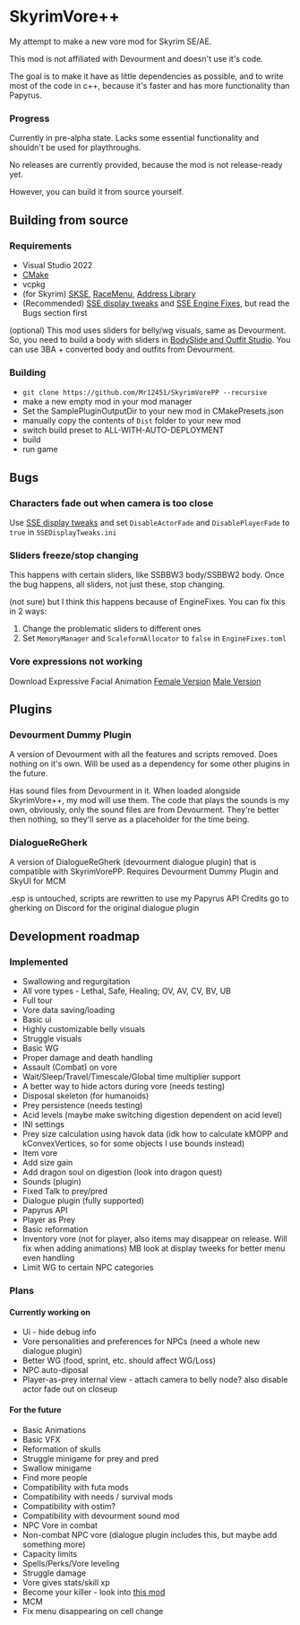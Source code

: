 # SkyrimVore++
My attempt to make a new vore mod for Skyrim SE/AE.

This mod is not affiliated with Devourment and doesn't use it's code.

The goal is to make it have as little dependencies as possible, and to write most of the code in c++, because it's faster and has more functionality than Papyrus.

### Progress
Currently in pre-alpha state. Lacks some essential functionality and shouldn't be used for playthroughs.

No releases are currently provided, because the mod is not release-ready yet.

However, you can build it from source yourself.


## Building from source
### Requirements
* Visual Studio 2022
* [CMake](https://cmake.org/download/)
* vcpkg
* (for Skyrim) [SKSE](https://skse.silverlock.org/), [RaceMenu](https://www.nexusmods.com/skyrimspecialedition/mods/19080), [Address Library](https://www.nexusmods.com/skyrimspecialedition/mods/32444)
* (Recommended) [SSE display tweaks](https://www.nexusmods.com/skyrimspecialedition/mods/34705) and [SSE Engine Fixes](https://www.nexusmods.com/skyrimspecialedition/mods/17230), but read the Bugs section first

(optional) This mod uses sliders for belly/wg visuals, same as Devourment. So, you need to build a body with sliders in [BodySlide and Outfit Studio](https://www.nexusmods.com/skyrimspecialedition/mods/201). You can use 3BA + converted body and outfits from Devourment.

### Building
* `git clone https://github.com/Mr12451/SkyrimVorePP --recursive`
* make a new empty mod in your mod manager
* Set the SamplePluginOutputDir to your new mod in CMakePresets.json
* manually copy the contents of `Dist` folder to your new mod
* switch build preset to ALL-WITH-AUTO-DEPLOYMENT
* build
* run game

## Bugs
### Characters fade out when camera is too close
Use [SSE display tweaks](https://www.nexusmods.com/skyrimspecialedition/mods/34705) and set `DisableActorFade` and `DisablePlayerFade` to `true` in `SSEDisplayTweaks.ini`

### Sliders freeze/stop changing
This happens with certain sliders, like SSBBW3 body/SSBBW2 body. Once the bug happens, all sliders, not just these, stop changing.

(not sure) but I think this happens because of EngineFixes. You can fix this in 2 ways:

1. Change the problematic sliders to different ones
2. Set `MemoryManager` and `ScaleformAllocator` to `false` in `EngineFixes.toml`

### Vore expressions not working
Download Expressive Facial Animation [Female Version](https://www.nexusmods.com/skyrimspecialedition/mods/19181) [Male Version](https://www.nexusmods.com/skyrimspecialedition/mods/19532)


## Plugins
### Devourment Dummy Plugin
A version of Devourment with all the features and scripts removed. Does nothing on it's own. Will be used as a dependency for some other plugins in the future.

Has sound files from Devourment in it. When loaded alongside SkyrimVore++, my mod will use them. The code that plays the sounds is my own, obviously, only the sound files are from Devourment. They're better then nothing, so they'll serve as a placeholder for the time being.

### DialogueReGherk
A version of DialogueReGherk (devourment dialogue plugin) that is compatible with SkyrimVorePP. Requires Devourment Dummy Plugin and SkyUI for MCM

.esp is untouched, scripts are rewritten to use my Papyrus API
Credits go to gherking on Discord for the original dialogue plugin

## Development roadmap
### Implemented
* Swallowing and regurgitation
* All vore types - Lethal, Safe, Healing; OV, AV, CV, BV, UB
* Full tour
* Vore data saving/loading
* Basic ui
* Highly customizable belly visuals
* Struggle visuals
* Basic WG
* Proper damage and death handling
* Assault (Combat) on vore
* Wait/Sleep/Travel/Timescale/Global time multiplier support
* A better way to hide actors during vore (needs testing)
* Disposal skeleton (for humanoids)
* Prey persistence (needs testing)
* Acid levels (maybe make switching digestion dependent on acid level)
* INI settings
* Prey size calculation using havok data (idk how to calculate kMOPP and kConvexVertices, so for some objects I use bounds instead)
* Item vore
* Add size gain
* Add dragon soul on digestion (look into dragon quest)
* Sounds (plugin)
* Fixed Talk to prey/pred
* Dialogue plugin (fully supported)
* Papyrus API
* Player as Prey
* Basic reformation
* Inventory vore (not for player, also items may disappear on release. Will fix when adding animations) MB look at display tweeks for better menu even handling
* Limit WG to certain NPC categories
### Plans
#### Currently working on
* Ui - hide debug info
* Vore personalities and preferences for NPCs (need a whole new dialogue plugin)
* Better WG (food, sprint, etc. should affect WG/Loss)
* NPC auto-diposal
* Player-as-prey internal view - attach camera to belly node? also disable actor fade out on closeup
#### For the future
* Basic Animations
* Basic VFX
* Reformation of skulls
* Struggle minigame for prey and pred
* Swallow minigame
* Find more people
* Compatibility with futa mods
* Compatibility with needs / survival mods
* Compatibility with ostim?
* Compatibility with devourment sound mod
* NPC Vore in combat
* Non-combat NPC vore (dialogue plugin includes this, but maybe add something more)
* Capacity limits
* Spells/Perks/Vore leveling
* Struggle damage
* Vore gives stats/skill xp
* Become your killer - look into [this mod](https://www.nexusmods.com/skyrimspecialedition/mods/62934)
* MCM
* Fix menu disappearing on cell change